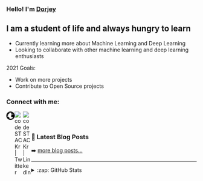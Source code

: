 ### Hello! I'm [Dorjey][website]

## I am a student of life and always hungry to learn
 - Currently learning more about Machine Learning and Deep Learning
 - Looking to collaborate with other machine learning and deep learning enthusiasts 

2021 Goals: 
 - Work on more projects
 - Contribute to Open Source projects


### Connect with me:

[<img align="left" alt="codeSTACKr.com" width="22px" src="https://raw.githubusercontent.com/iconic/open-iconic/master/svg/globe.svg" />][website]
[<img align="left" alt="codeSTACKr | Twitter" width="22px" src="https://cdn.jsdelivr.net/npm/simple-icons@v3/icons/twitter.svg" />][twitter]
[<img align="left" alt="codeSTACKr | LinkedIn" width="22px" src="https://cdn.jsdelivr.net/npm/simple-icons@v3/icons/linkedin.svg" />][linkedin]


<br />
<br />


### 📕 Latest Blog Posts

<!-- BLOG-POST-LIST:START -->
<!-- BLOG-POST-LIST:END -->

➡️ [more blog posts...](https://dorjeys3.medium.com/)

---


<details>
  <summary>:zap: GitHub Stats</summary>

  <img align="left" alt="Dorjey's GitHub Stats" src="https://github-readme-stats.codestackr.vercel.app/api?username=dorjeys3&show_icons=true&hide_border=true" />

</details>

[website]: https://dorjeysherpa.com/
[twitter]: https://twitter.com/dorjeys3
[linkedin]: https://linkedin.com/in/dorjeys3
